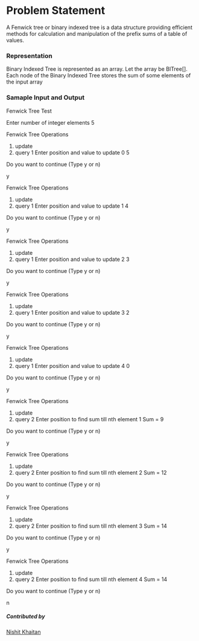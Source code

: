 # Problem Statement
 A Fenwick tree or binary indexed tree is a data structure providing efficient methods for calculation and manipulation of the prefix sums of a table of values.
 
### Representation
Binary Indexed Tree is represented as an array. Let the array be BITree[]. Each node of the Binary Indexed Tree stores the sum of some elements of the input array

### Samaple Input and Output

Fenwick Tree Test
 
Enter number of integer elements
5
 
Fenwick Tree Operations
 
1. update
2. query
1
Enter position and value to update
0 5
 
Do you want to continue (Type y or n)
 
y
 
Fenwick Tree Operations
 
1. update
2. query
1
Enter position and value to update
1 4
 
Do you want to continue (Type y or n)
 
y
 
Fenwick Tree Operations
 
1. update
2. query
1
Enter position and value to update
2 3
 
Do you want to continue (Type y or n)
 
y
 
Fenwick Tree Operations
 
1. update
2. query
1
Enter position and value to update
3 2
 
Do you want to continue (Type y or n)
 
y
 
Fenwick Tree Operations
 
1. update
2. query
1
Enter position and value to update
4 0
 
Do you want to continue (Type y or n)
 
y
 
Fenwick Tree Operations
 
1. update
2. query
2
Enter position to find sum till nth element
1
Sum = 9
 
Do you want to continue (Type y or n)
 
y
 
Fenwick Tree Operations
 
1. update
2. query
2
Enter position to find sum till nth element
2
Sum = 12
 
Do you want to continue (Type y or n)
 
y
 
Fenwick Tree Operations
 
1. update
2. query
2
Enter position to find sum till nth element
3
Sum = 14
 
Do you want to continue (Type y or n)
 
y
 
Fenwick Tree Operations
 
1. update
2. query
2
Enter position to find sum till nth element
4
Sum = 14
 
Do you want to continue (Type y or n)
 
n

##### Contributed by 
[Nishit Khaitan](https://github.com/Nishitk-20)
